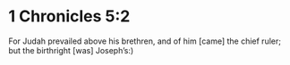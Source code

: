 # 1 Chronicles 5:2

For Judah prevailed above his brethren, and of him [came] the chief ruler; but the birthright [was] Joseph’s:)